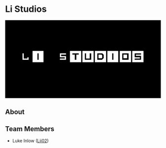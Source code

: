 # Li Studios
![Logo](https://github.com/Li-Studios-LLC/logos/blob/master/exports/WideInverted.png?raw=true)
## About
## Team Members
- Luke Inlow ([Lii02](https://github.com/Lii02))
